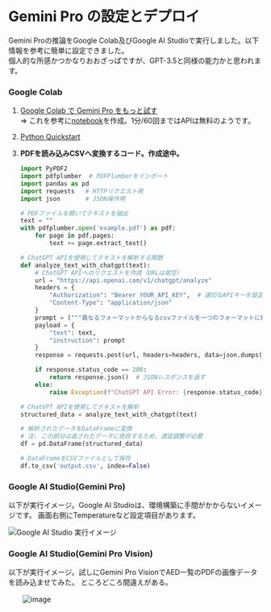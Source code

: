 # Gemini Pro の設定とデプロイ

Gemini Proの推論をGoogle Colab及びGoogle AI Studioで実行しました。以下情報を参考に簡単に設定できました。  
個人的な所感かつかなりおおざっぱですが、GPT-3.5と同様の能力かと思われます。

### Google Colab
1. [Google Colab で Gemini Pro をもっと試す](https://note.com/npaka/n/n1c368639cada)  
   ⇒ これを参考に[notebook](notebook/Gemini%20Pro.ipynb)を作成。1分/60回まではAPIは無料のようです。
2. [Python Quickstart](https://colab.research.google.com/github/google/generative-ai-docs/blob/main/site/en/tutorials/python_quickstart.ipynb#scrollTo=lEXQ3OwKIa-O)

3. **PDFを読み込みCSVへ変換するコード。作成途中。**
   ```python
   import PyPDF2
   import pdfplumber  # PDFPlumberをインポート
   import pandas as pd
   import requests   # HTTPリクエスト用
   import json       # JSON操作用

   # PDFファイルを開いてテキストを抽出
   text = ""
   with pdfplumber.open('example.pdf') as pdf:
       for page in pdf.pages:
           text += page.extract_text()

   # ChatGPT APIを使用してテキストを解析する関数
   def analyze_text_with_chatgpt(text):
       # ChatGPT APIへのリクエストを作成（URLは架空）
       url = "https://api.openai.com/v1/chatgpt/analyze"
       headers = {
           "Authorization": "Bearer YOUR_API_KEY",  # 適切なAPIキーを設定
           "Content-Type": "application/json"
       }
       prompt = ("""異なるフォーマットからなるcsvファイルを一つのフォーマットに統合したい... [長いプロンプトはここで省略]""")
       payload = {
           "text": text,
           "instruction": prompt
       }
       response = requests.post(url, headers=headers, data=json.dumps(payload))

       if response.status_code == 200:
           return response.json()  # JSONレスポンスを返す
       else:
           raise Exception(f"ChatGPT API Error: {response.status_code}")

   # ChatGPT APIを使用してテキストを解析
   structured_data = analyze_text_with_chatgpt(text)

   # 解析されたデータをDataFrameに変換
   # 注: この部分は返されたデータに依存するため、適宜調整が必要
   df = pd.DataFrame(structured_data)

   # DataFrameをCSVファイルとして保存
   df.to_csv('output.csv', index=False)

### Google AI Studio(Gemini Pro)
以下が実行イメージ。Google AI Studioは、環境構築に手間がかからないイメージです。
画面右側にTemperatureなど設定項目があります。  

   ![Google AI Studio 実行イメージ](https://github.com/dx-junkyard/opendata-bridge-research/assets/115245862/55ce7c23-d020-47a1-9c03-c0fe5a482c9a)

### Google AI Studio(Gemini Pro Vision)
以下が実行イメージ。試しにGemini Pro VisionでAED一覧のPDFの画像データを読み込ませてみた。
ところどころ間違えがある。

　　![image](https://github.com/dx-junkyard/opendata-bridge-research/assets/115245862/266e9af9-bf2d-47f6-9a38-fc263737b950)

